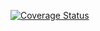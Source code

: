 [![Coverage Status](https://coveralls.io/repos/github/lanskey/themoviedb-scraper/badge.svg?branch=master)](https://coveralls.io/github/lanskey/themoviedb-scraper?branch=master)

